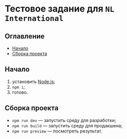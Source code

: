 # Тестовое задание для ``NL International``

## Оглавление
* [Начало](#начало)
* [Сборка проекта](#сборка-проекта)


## Начало
1. установить [Node.js](https://nodejs.org/en/);
2. ``npm i``;
3. готово.


## Сборка проекта
* `npm run dev`     — запустить среду для разработки;
* `npm run build`   — запустить среду для продакшена;
* `npm run preview` — посмотреть результат.